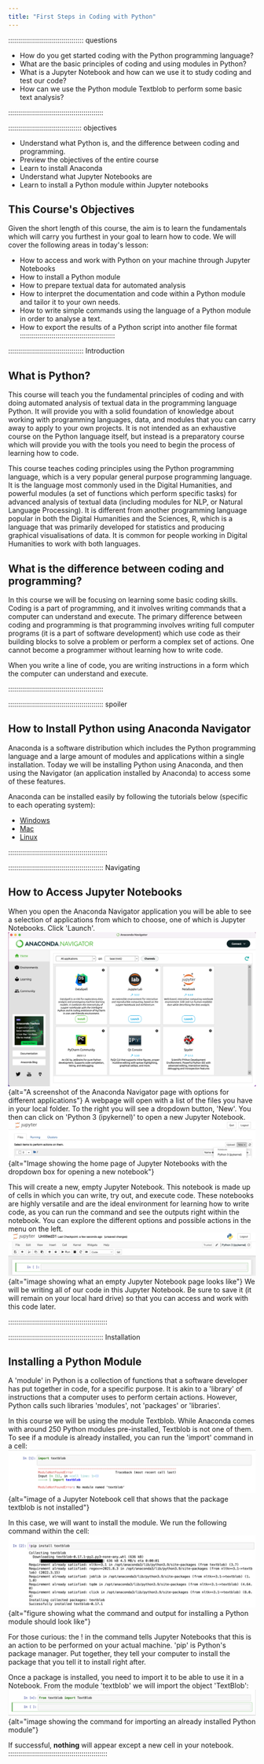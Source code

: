 ```yaml
---
title: "First Steps in Coding with Python"
---
```


:::::::::::::::::::::::::::::::::::::: questions 

- How do you get started coding with the Python programming language?
- What are the basic principles of coding and using modules in Python?
- What is a Jupyter Notebook and how can we use it to study coding and test our code?
- How can we use the Python module Textblob to perform some basic text analysis?

::::::::::::::::::::::::::::::::::::::::::::::::

::::::::::::::::::::::::::::::::::::: objectives

- Understand what Python is, and the difference between coding and programming.
- Preview the objectives of the entire course
- Learn to install Anaconda 
- Understand what Jupyter Notebooks are
- Learn to install a Python module within Jupyter notebooks

## This Course's Objectives

Given the short length of this course, the aim is to learn the fundamentals which will carry you furthest in your goal to learn how to code. We will cover the following areas in today's lesson:

- How to access and work with Python on your machine through Jupyter Notebooks
- How to install a Python module
- How to prepare textual data for automated analysis
- How to interpret the documentation and code within a Python module and tailor it to your own needs.
- How to write simple commands using the language of a Python module in order to analyse a text.
- How to export the results of a Python script into another file format
::::::::::::::::::::::::::::::::::::::::::::::::

:::::::::::::::::::::::::::::::::::::: Introduction

## What is Python? 

This course will teach you the fundamental principles of coding and with doing automated analysis of textual data in the programming language Python. It will provide you with a solid foundation of knowledge about working with programming languages, data, and modules that you can carry away to apply to your own projects. It is not intended as an exhaustive course on the Python language itself, but instead is a preparatory course which will provide you with the tools you need to begin the process of learning how to code.

This course teaches coding principles using the Python programming language, which is a very popular general purpose programming language. It is the language most commonly used in the Digital Humanities, and powerful modules (a set of functions which perform specific tasks) for advanced analysis of textual data (including modules for NLP, or Natural Language Processing). It is different from another programming language popular in both the Digital Humanities and the Sciences, R, which is a language that was primarily developed for statistics and producing graphical visualisations of data. It is common for people working in Digital Humanities to work with both languages.

## What is the difference between coding and programming?

In this course we will be focusing on learning some basic coding skills. Coding is a part of programming, and it involves writing commands that a computer can understand and execute. The primary difference between coding and programming is that programming involves writing full computer programs (it is a part of software development) which use code as their building blocks to solve a problem or perform a complex set of actions. One cannot become a programmer without learning how to write code. 

When you write a line of code, you are writing instructions in a form which the computer can understand and execute.

::::::::::::::::::::::::::::::::::::::::::::::::

:::::::::::::::::::::::::::::::::::::::::::::::: spoiler

## How to Install Python using Anaconda Navigator

Anaconda is a software distribution which includes the Python programming language and a large amount of modules and applications within a single installation. Today we will be installing Python using Anaconda, and then using the Navigator (an application installed by Anaconda) to access some of these features. 

Anaconda can be installed easily by following the tutorials below (specific to each operating system):

- [Windows](https://docs.anaconda.com/free/anaconda/install/windows/)
- [Mac](https://docs.anaconda.com/free/anaconda/install/mac-os/)
- [Linux](https://docs.anaconda.com/free/anaconda/install/linux/)

::::::::::::::::::::::::::::::::::::::::::::::::::

:::::::::::::::::::::::::::::::::::::::::::::::: Navigating
## How to Access Jupyter Notebooks

When you open the Anaconda Navigator application you will be able to see a selection of applications from which to choose, one of which is Jupyter Notebooks. Click 'Launch'. ![Finding Jupyter Notebooks](fig/locating-jupyter-notebooks.png){alt="A screenshot of the Anaconda Navigator page with options for different applications"} A webpage will open with a list of the files you have in your local folder. To the right you will see a dropdown button, 'New'. You then can click on 'Python 3 (ipykernel)' to open a new Jupyter Notebook. ![Opening Jupyter Notebooks](fig/open-jupyter-notebook.png){alt="Image showing the home page of Jupyter Notebooks with the dropdown box for opening a new notebook"}

This will create a new, empty Jupyter Notebook. This notebook is made up of cells in which you can write, try out, and execute code. These notebooks are highly versatile and are the ideal environment for learning how to write code, as you can run the command and see the outputs right within the notebook. You can explore the different options and possible actions in the menu on the left. ![Showing an empty Jupyter Notebook](fig/empty-jupyter-notebook.png){alt="image showing what an empty Jupyter Notebook page looks like"} 
We will be writing all of our code in this Jupyter Notebook. Be sure to save it (it will remain on your local hard drive) so that you can access and work with this code later.

::::::::::::::::::::::::::::::::::::::::::::::::::

:::::::::::::::::::::::::::::::::::::::::::::::: Installation
## Installing a Python Module

A 'module' in Python is a collection of functions that a software developer has put together in code, for a specific purpose. It is akin to a 'library' of instructions that a computer uses to perform certain actions. However, Python calls such libraries 'modules', not 'packages' or 'libraries'.

In this course we will be using the module Textblob. While Anaconda comes with around 250 Python modules pre-installed, Textblob is not one of them. To see if a module is already installed, you can run the 'import' command in a cell: ![Checking if a module is installed](fig/checking-installation.png){alt="image of a Jupyter Notebook cell that shows that the package textblob is not installed"}

In this case, we will want to install the module. We run the following command within the cell: ![Installing a Python module](fig/installing-textblob.png){alt="figure showing what the command and output for installing a Python module should look like"}



For those curious: the ! in the command tells Jupyter Notebooks that this is an action to be performed on your actual machine. 'pip' is Python's package manager. Put together, they tell your computer to install the package that you tell it to install right after.

Once a package is installed, you need to import it to be able to use it in a Notebook. From the module 'textblob' we will import the object 'TextBlob': ![Importing an installed package](fig/importing-textblob.png){alt="image showing the command for importing an already installed Python module"}

If successful, **nothing** will appear except a new cell in your notebook. 
::::::::::::::::::::::::::::::::::::::::::::::::::
